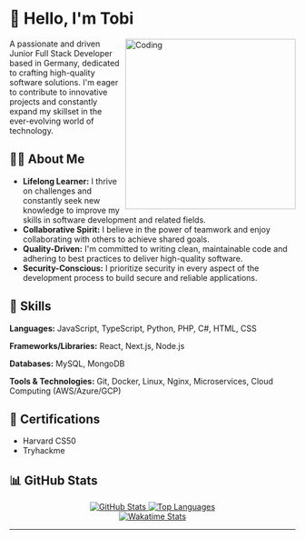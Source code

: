 # 👋 Hello, I'm Tobi 
<img align="right" alt="Coding" width="300" src="https://cdn.jsdelivr.net/npm/simple-icons@3.13.0/icons/github.svg">

A passionate and driven Junior Full Stack Developer based in Germany, dedicated to crafting high-quality software solutions. I'm eager to contribute to innovative projects and constantly expand my skillset in the ever-evolving world of technology.

## 👨‍💻 About Me

- **Lifelong Learner:** I thrive on challenges and constantly seek new knowledge to improve my skills in software development and related fields.
- **Collaborative Spirit:** I believe in the power of teamwork and enjoy collaborating with others to achieve shared goals.
- **Quality-Driven:** I'm committed to writing clean, maintainable code and adhering to best practices to deliver high-quality software.
- **Security-Conscious:** I prioritize security in every aspect of the development process to build secure and reliable applications.

## 🚀 Skills

**Languages:** JavaScript, TypeScript, Python, PHP, C#, HTML, CSS

**Frameworks/Libraries:** React, Next.js, Node.js

**Databases:** MySQL, MongoDB

**Tools & Technologies:** Git, Docker, Linux, Nginx, Microservices, Cloud Computing (AWS/Azure/GCP)

## 📜 Certifications

* Harvard CS50
* Tryhackme

## 📊 GitHub Stats

<div align="center">
  <a href="https://github.com/Kuscheltiger01">
    <img src="https://github-readme-stats.vercel.app/api?username=Kuscheltiger01&show_icons=true&theme=vision-friendly-dark&hide_border=true&count_private=true&include_all_commits=true" alt="GitHub Stats" />
  </a>
  <a href="https://github.com/Kuscheltiger01">
    <img src="https://github-readme-stats.vercel.app/api/top-langs/?username=Kuscheltiger01&layout=default&theme=vision-friendly-dark&hide_border=true" alt="Top Languages" />
  </a>
</div>

<div align="center">
  <a href="https://wakatime.com/@Kuscheltiger01"> 
    <img src="https://wakatime.com/badge/user/your-wakatime-id.svg" alt="Wakatime Stats" /> 
  </a>
</div>

---
